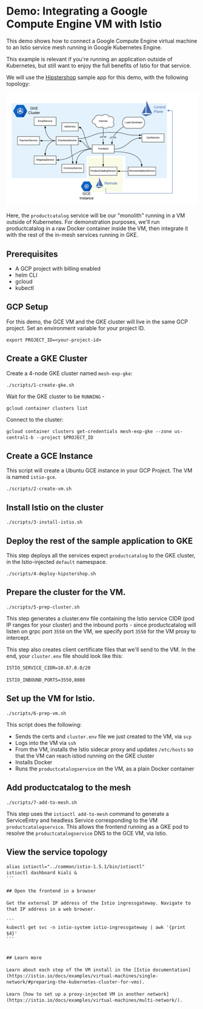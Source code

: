 # Demo: Integrating a Google Compute Engine VM with Istio

This demo shows how to connect a Google Compute Engine virtual machine to an Istio service
mesh running in Google Kubernetes Engine.

This example is relevant if you're running an application outside
of Kubernetes, but still want to enjoy the full benefits of Istio for that service.

We will use the [Hipstershop](https://github.com/GoogleCloudPlatform/microservices-demo) sample app for this demo, with the following topology:

![screenshot](screenshots/topology.png)

Here, the `productcatalog` service will be our "monolith" running in a VM outside of
Kubernetes. For demonstration purposes, we'll run productcatalog in a raw Docker container
inside the VM, then integrate it with the rest of the in-mesh services running in GKE.

## Prerequisites

- A GCP project with billing enabled
- helm CLI
- gcloud
- kubectl


## GCP Setup

For this demo, the GCE VM and the GKE cluster will live in the same GCP project. Set an
environment variable for your project ID.


```
export PROJECT_ID=<your-project-id>
```

## Create a GKE Cluster

Create a 4-node GKE cluster named `mesh-exp-gke`:

```
./scripts/1-create-gke.sh
```

Wait for the GKE cluster to be `RUNNING` -

```
gcloud container clusters list
```

Connect to the cluster:

```
gcloud container clusters get-credentials mesh-exp-gke --zone us-central1-b --project $PROJECT_ID
```


## Create a GCE Instance

This script will create a Ubuntu GCE instance in your GCP Project. The VM is named `istio-gce`.

```
./scripts/2-create-vm.sh
```

## Install Istio on the cluster

```
./scripts/3-install-istio.sh
```


## Deploy the rest of the sample application to GKE

This step deploys all the services expect `productcatalog` to the GKE cluster, in the Istio-injected `default` namespace.

```
./scripts/4-deploy-hipstershop.sh
```

## Prepare the cluster for the VM.

```
./scripts/5-prep-cluster.sh
```

This step generates a cluster.env file containing the Istio service CIDR (pod IP ranges for your cluster) and the inbound ports - since productcatalog will listen on grpc port `3550` on the VM, we specify port `3550` for the VM proxy to intercept.

This step also creates client certificate files that we'll send to the VM. In the end, your `cluster.env` file should look like this:

```
ISTIO_SERVICE_CIDR=10.87.0.0/20

ISTIO_INBOUND_PORTS=3550,8080
```

## Set up the VM for Istio.

```
./scripts/6-prep-vm.sh
```

This script does the following:
- Sends the certs and `cluster.env` file we just created to the VM, via `scp`
- Logs into the VM via `ssh`
- From the VM, installs the Istio sidecar proxy and updates `/etc/hosts` so that the VM can reach istiod running on the GKE cluster
- Installs Docker
- Runs the `productcatalogservice` on the VM, as a plain Docker container

## Add productcatalog to the mesh

```
./scripts/7-add-to-mesh.sh
```

This step uses the `istioctl add-to-mesh` command to generate a ServiceEntry and headless Service corresponding to the VM `productcatalogservice`. This allows the frontend running as a GKE pod to resolve the `productcatalogservice` DNS to the GCE VM, via Istio.

## View the service topology

````
alias istioctl="../common/istio-1.5.1/bin/istioctl"
istioctl dashboard kiali &
```

## Open the frontend in a browser

Get the external IP address of the Istio ingressgateway. Navigate to that IP address in a web browser.

```
kubectl get svc -n istio-system istio-ingressgateway | awk '{print $4}'
```


## Learn more

Learn about each step of the VM install in the [Istio documentation](https://istio.io/docs/examples/virtual-machines/single-network/#preparing-the-kubernetes-cluster-for-vms).

Learn [how to set up a proxy-injected VM in another network](https://istio.io/docs/examples/virtual-machines/multi-network/).